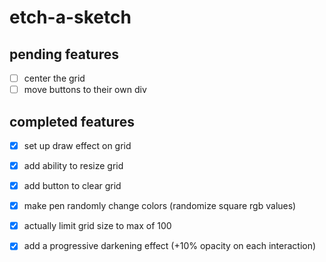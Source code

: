# etch-a-sketch

## pending features
- [ ] center the grid
- [ ] move buttons to their own div

## completed features
- [x] set up draw effect on grid
- [x] add ability to resize grid
- [x] add button to clear grid
- [x] make pen randomly change colors (randomize square rgb values)
- [x] actually limit grid size to max of 100
- [x] add a progressive darkening effect (+10% opacity on each interaction)


